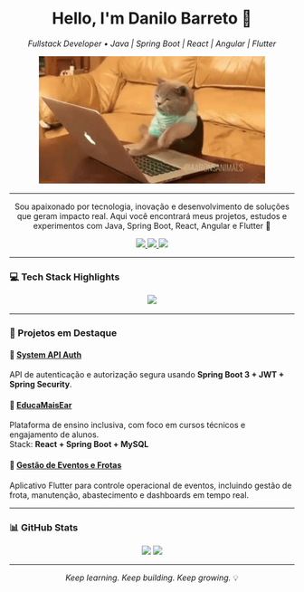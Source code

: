 <h1 align="center"> Hello, I'm Danilo Barreto 👋</h1>

<p align="center">
  <em>Fullstack Developer • Java | Spring Boot | React | Angular | Flutter</em>
</p>

<p align="center">
  <img src="https://github.com/danilobarretoooo/danilobarretoooo/blob/main/cat-typing.gif" width="400px" alt="commit gif looping" />
</p>

---

<p align="center">
Sou apaixonado por tecnologia, inovação e desenvolvimento de soluções que geram impacto real.  
Aqui você encontrará meus projetos, estudos e experimentos com Java, Spring Boot, React, Angular e Flutter 🚀
</p>

<p align="center">
  <a href="https://www.linkedin.com/in/danilobarretoooo/">
    <img src="https://img.shields.io/badge/-LinkedIn-0077B5?style=flat-square&logo=linkedin&logoColor=white">
  </a>
  <a href="mailto:danilobarreto15@gmail.com">
    <img src="https://img.shields.io/badge/Gmail-D14836?style=flat-square&logo=gmail&logoColor=white">
  </a>
  <a href="https://github.com/daniloblimaa">
    <img src="https://img.shields.io/badge/-GitHub-121011?style=flat-square&logo=github&logoColor=white">
  </a>
</p>

---

### 💻 Tech Stack Highlights

<p align="center">
  <img src="https://skillicons.dev/icons?i=java,spring,hibernate,react,angular,flutter,mysql,postgres,docker,git,github" />
</p>

---

### 🚀 Projetos em Destaque  

#### 🔹 [System API Auth](https://github.com/daniloblimaa/system-api-auth)
API de autenticação e autorização segura usando **Spring Boot 3 + JWT + Spring Security**.

#### 🔹 [EducaMaisEar](#)
Plataforma de ensino inclusiva, com foco em cursos técnicos e engajamento de alunos.  
Stack: **React + Spring Boot + MySQL**

#### 🔹 [Gestão de Eventos e Frotas](#)
Aplicativo Flutter para controle operacional de eventos, incluindo gestão de frota, manutenção, abastecimento e dashboards em tempo real.

---

### 📊 GitHub Stats  

<p align="center">
  <img width="48%" src="https://github-readme-stats.vercel.app/api?username=daniloblimaa&show_icons=true&theme=github_dark&hide_border=true&title_color=00ff99&icon_color=00ff99&text_color=ffffff" />
  <img width="48%" src="https://github-readme-stats.vercel.app/api/top-langs/?username=daniloblimaa&layout=compact&hide_border=true&theme=github_dark&title_color=00ff99&text_color=ffffff&bg_color=0d1117" />
</p>

---

<p align="center">
  <em>Keep learning. Keep building. Keep growing.</em> 💡
</p>
